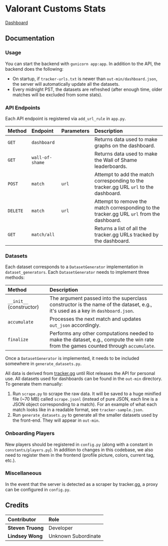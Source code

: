 # Valorant Customs Stats

[Dashboard](https://www.valoquestionmark.com/)

## Documentation

### Usage

You can start the backend with `gunicorn app:app`. In addition to the API, the backend does the following:

-   On startup, if `tracker-urls.txt` is newer than `out-min/dashboard.json`, the server will automatically update all the datasets.
-   Every midnight PST, the datasets are refreshed (after enough time, older matches will be excluded from some stats).

### API Endpoints

Each API endpoint is registered via `add_url_rule` in `app.py`.

| Method    | Endpoint        | Parameters | Description                                                                               |
| :-------- | :-------------- | :--------- | :---------------------------------------------------------------------------------------- |
| `GET`     | `dashboard`     |            | Returns data used to make graphs on the dashboard.                                        |
| `GET`     | `wall-of-shame` |            | Returns data used to make the Wall of Shame leaderboards.                                 |
| `POST`    | `match`         | `url`      | Attempt to add the match corresponding to the tracker.gg URL `url` to the dashboard.      |
| `DELETE ` | `match`         | `url`      | Attempt to remove the match corresponding to the tracker.gg URL `url` from the dashboard. |
| `GET`     | `match/all`     |            | Returns a list of all the tracker.gg URLs tracked by the dashboard.                       |

### Datasets

Each dataset corresponds to a `DatasetGenerator` implementation in `dataset_generators`. Each `DatasetGenerator` needs to implement three methods:

| Method                   | Description                                                                                                                         |
| :----------------------- | :---------------------------------------------------------------------------------------------------------------------------------- |
| `__init__` (constructor) | The argument passed into the superclass constructor is the name of the dataset, e.g., it's used as a key in `dashboard.json`.       |
| `accumulate`             | Processes the next match and updates `out_json` accordingly.                                                                        |
| `finalize`               | Performs any other computations needed to make the dataset, e.g., compute the win rate from the games counted through `accumulate`. |

Once a `DatasetGenerator` is implemented, it needs to be included somewhere in `generate_datasets.py`.

All data is derived from [tracker.gg](https://tracker.gg/valorant) until Riot releases the API for personal use. All datasets used for dashboards can be found in the `out-min` directory. To generate them manually:

1. Run `scrape.py` to scrape the raw data. It will be saved to a huge minified file (~70 MB) called `scrape.jsonl` (instead of pure JSON, each line is a JSON object corresponding to a match). For an example of what each match looks like in a readable format, see `tracker-sample.json`.
2. Run `generate_datasets.py` to generate all the smaller datasets used by the front-end. They will appear in `out-min`.

### Onboarding Players

New players should be registered in `config.py` (along with a constant in `constants/players.py`). In addition to changes in this codebase, we also need to register them in the frontend (profile picture, colors, current tag, etc.).

### Miscellaneous

In the event that the server is detected as a scraper by tracker.gg, a proxy can be configured in `config.py`.

## Credits

| Contributor       | Role                |
| :---------------- | :------------------ |
| **Steven Truong** | Developer           |
| **Lindsey Wong**  | Unknown Subordinate |
